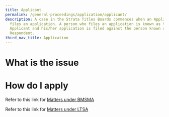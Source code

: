 ```yaml
---
title: Applicant
permalink: /general-proceedings/application/applicant/
description: A case in the Strata Titles Boards commences when an Applicant
  files an application. A person who files an application is known as the
  Applicant and his/her application is filed against the person known as the
  Respondent.
third_nav_title: Application
---
```

# What is the issue



# How do I apply
Refer to this link for [Matters under BMSMA](/how-do-i-apply/matters-under-bmsma/)

Refer to this link for [Matters under LTSA](/how-do-i-apply/matters-under-ltsa/)